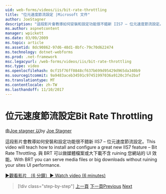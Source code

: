 ```yaml
---
uid: web-forms/videos/iis/bit-rate-throttling
title: "位元速度節流設定 |Microsoft 文件"
author: JoeStagner
description: "這段影片會教導如何安裝和設定功能很不錯新 IIS7 – 位元速度節流設定。 您可以使用 BRT 做媒體檔案或大下載 withou..."
ms.author: aspnetcontent
manager: wpickett
ms.date: 03/09/2009
ms.topic: article
ms.assetid: 8dc90862-97d6-48d1-8bfc-79c70d622474
ms.technology: dotnet-webforms
ms.prod: .net-framework
msc.legacyurl: /web-forms/videos/iis/bit-rate-throttling
msc.type: video
ms.openlocfilehash: 0cf15f76ff0848cf637b699d95429d965da340b9
ms.sourcegitcommit: 9a9483aceb34591c97451997036a9120c3fe2baf
ms.translationtype: MT
ms.contentlocale: zh-TW
ms.lasthandoff: 11/10/2017
---
```

<a name="bit-rate-throttling"></a><span data-ttu-id="756ff-104">位元速度節流設定</span><span class="sxs-lookup"><span data-stu-id="756ff-104">Bit Rate Throttling</span></span>
====================
<span data-ttu-id="756ff-105">由[Joe stagner 以](https://github.com/JoeStagner)</span><span class="sxs-lookup"><span data-stu-id="756ff-105">by [Joe Stagner](https://github.com/JoeStagner)</span></span>

<span data-ttu-id="756ff-106">這段影片會教導如何安裝和設定功能很不錯新 IIS7 – 位元速度節流設定。</span><span class="sxs-lookup"><span data-stu-id="756ff-106">This video will teach how to install and configure a great new IIS7 feature – Bit Rate Throttling.</span></span> <span data-ttu-id="756ff-107">與 BRT 可以做媒體檔案或大下載不含 ruining 您網站的 UI 效能。</span><span class="sxs-lookup"><span data-stu-id="756ff-107">With BRT you can serve media files or big downloads without ruining your sites UI performance.</span></span>

[<span data-ttu-id="756ff-108">&#9654;觀看影片 （6 分鐘）</span><span class="sxs-lookup"><span data-stu-id="756ff-108">&#9654; Watch video (6 minutes)</span></span>](https://channel9.msdn.com/Blogs/ASP-NET-Site-Videos/bit-rate-throttling)

>[!div class="step-by-step"]
<span data-ttu-id="756ff-109">[上一頁](installing-ftp7.md)
[下一頁](iis7-playlists.md)</span><span class="sxs-lookup"><span data-stu-id="756ff-109">[Previous](installing-ftp7.md)
[Next](iis7-playlists.md)</span></span>
